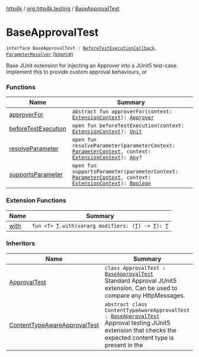 [http4k](../../index.md) / [org.http4k.testing](../index.md) / [BaseApprovalTest](./index.md)

# BaseApprovalTest

`interface BaseApprovalTest : `[`BeforeTestExecutionCallback`](https://junit.org/junit5/docs/5.5.1/api/org/junit/jupiter/api/extension/BeforeTestExecutionCallback.html)`, `[`ParameterResolver`](https://junit.org/junit5/docs/5.5.1/api/org/junit/jupiter/api/extension/ParameterResolver.html) [(source)](https://github.com/http4k/http4k/blob/master/http4k-testing-approval/src/main/kotlin/org/http4k/testing/ApprovalTest.kt#L29)

Base JUnit extension for injecting an Approver into a JUnit5 test-case. Implement this
to provide custom approval behaviours, or

### Functions

| Name | Summary |
|---|---|
| [approverFor](approver-for.md) | `abstract fun approverFor(context: `[`ExtensionContext`](https://junit.org/junit5/docs/5.5.1/api/org/junit/jupiter/api/extension/ExtensionContext.html)`): `[`Approver`](../-approver/index.md) |
| [beforeTestExecution](before-test-execution.md) | `open fun beforeTestExecution(context: `[`ExtensionContext`](https://junit.org/junit5/docs/5.5.1/api/org/junit/jupiter/api/extension/ExtensionContext.html)`): `[`Unit`](https://kotlinlang.org/api/latest/jvm/stdlib/kotlin/-unit/index.html) |
| [resolveParameter](resolve-parameter.md) | `open fun resolveParameter(parameterContext: `[`ParameterContext`](https://junit.org/junit5/docs/5.5.1/api/org/junit/jupiter/api/extension/ParameterContext.html)`, context: `[`ExtensionContext`](https://junit.org/junit5/docs/5.5.1/api/org/junit/jupiter/api/extension/ExtensionContext.html)`): `[`Any`](https://kotlinlang.org/api/latest/jvm/stdlib/kotlin/-any/index.html)`?` |
| [supportsParameter](supports-parameter.md) | `open fun supportsParameter(parameterContext: `[`ParameterContext`](https://junit.org/junit5/docs/5.5.1/api/org/junit/jupiter/api/extension/ParameterContext.html)`, context: `[`ExtensionContext`](https://junit.org/junit5/docs/5.5.1/api/org/junit/jupiter/api/extension/ExtensionContext.html)`): `[`Boolean`](https://kotlinlang.org/api/latest/jvm/stdlib/kotlin/-boolean/index.html) |

### Extension Functions

| Name | Summary |
|---|---|
| [with](../../org.http4k.core/with.md) | `fun <T> `[`T`](../../org.http4k.core/with.md#T)`.with(vararg modifiers: (`[`T`](../../org.http4k.core/with.md#T)`) -> `[`T`](../../org.http4k.core/with.md#T)`): `[`T`](../../org.http4k.core/with.md#T) |

### Inheritors

| Name | Summary |
|---|---|
| [ApprovalTest](../-approval-test/index.md) | `class ApprovalTest : `[`BaseApprovalTest`](./index.md)<br>Standard Approval JUnit5 extension. Can be used to compare any HttpMessages. |
| [ContentTypeAwareApprovalTest](../-content-type-aware-approval-test/index.md) | `abstract class ContentTypeAwareApprovalTest : `[`BaseApprovalTest`](./index.md)<br>Approval testing JUnit5 extension that checks the expected content type is present in the |
